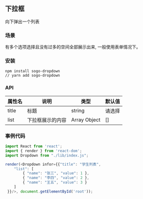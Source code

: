 ## 下拉框
向下弹出一个列表

### 场景
有多个选项选择且没有过多的空间全部展示出来, 一般使用表单情况下。

### 安装
```
npm install sogo-dropdown
// yarn add sogo-dropdown
```

### API
| 属性名 | 说明 | 类型 | 默认值 |
| ------| ------ | ------ | ----- |
|title| 标题 |string|请选择|
|list|下拉框展示的内容|Array Object|[]|

### 事例代码
```js
import React from 'react';
import { render } from 'react-dom';
import Dropdown from "./lib/index.js";

render(<Dropdown infor={{"title": "学生列表",
    "list": [
        { "name": "张三", "value": 1 },
        { "name": "李四", "value": 2 },
        { "name": "王五", "value": 3 }
    ]
 }}/>, document.getElementById('root'));
```